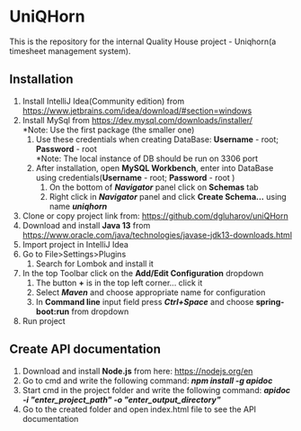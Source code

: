 # UniQHorn

This is the repository for the internal Quality House project - Uniqhorn(a timesheet management system).

## Installation
1. Install IntelliJ Idea(Community edition) from https://www.jetbrains.com/idea/download/#section=windows
2. Install MySql from https://dev.mysql.com/downloads/installer/  
    *Note: Use the first package (the smaller one)  
    1. Use these credentials when creating DataBase:  **Username** - root; **Password** - root  
        *Note: The local instance of DB should be run on 3306 port   
    2. After installation, open **MySQL Workbench**, enter into DataBase using credentials(**Username** - root; **Password** - root )   
        1. On the bottom of ***Navigator*** panel click on **Schemas** tab  
        2. Right click in ***Navigator*** panel and click **Create Schema...**  using name ***uniqhorn*** 
3. Clone or copy project link from: https://github.com/dgluharov/uniQHorn
4. Download and install **Java  13** from https://www.oracle.com/java/technologies/javase-jdk13-downloads.html     
5. Import project in IntelliJ Idea
6. Go to File>Settings>Plugins  
    1. Search for Lombok and install it
7. In the top Toolbar click on the **Add/Edit Configuration** dropdown  
    1. The button **+** is in the top left corner... click it
    2. Select ***Maven*** and choose appropriate name for configuration  
    3. In **Command line** input field press ***Ctrl+Space*** and choose **spring-boot:run** from dropdown
8. Run project

## Create API documentation
1. Download and install **Node.js** from here: https://nodejs.org/en
2. Go to cmd and write the following command: **_npm install -g apidoc_**
3. Start cmd in the project folder and write the following command: **_apidoc -i "enter_project_path" -o "enter_output_directory"_**
4. Go to the created folder and open index.html file to see the API documentation